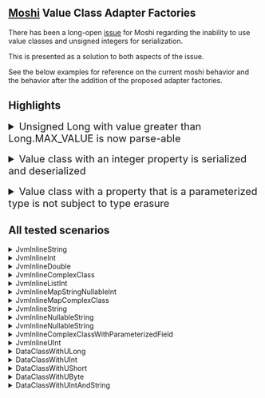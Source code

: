 ## [Moshi](github.com/square/moshi) Value Class Adapter Factories

There has been a long-open [issue](https://github.com/square/moshi/issues/1170) for Moshi regarding the inability to use value classes and unsigned
integers for serialization.

This is presented as a solution to both aspects of the issue.

See the below examples for reference on the current moshi behavior and the behavior after the addition of the proposed adapter factories.

## Highlights

<details>
<summary style="font-size: 20px;">Unsigned Long with value greater than Long.MAX_VALUE is now parse-able</summary>

JSON Literal:

```json
{
  "uLong": 9223372039002259454
}
```

Kotlin Object:

```kotlin
DataClassWithULong(
    uLong = 9223372039002259454u
)
```

Base Moshi Deserialization Result:

```
Platform class kotlin.ULong requires explicit JsonAdapter to be registered for class kotlin.ULong
```

Base Moshi Serialization Result:

```
Platform class kotlin.ULong requires explicit JsonAdapter to be registered for class kotlin.ULong
```

Updated Moshi Deserialization Result:

```kotlin
DataClassWithULong(
    uLong = 9223372039002259454u
)
```

Updated Moshi Serialization Result:

```json
{
  "uLong": 9223372039002259454
}
```

</details>

<br>

<details>

<summary style="font-size: 20px;">Value class with an integer property is serialized and deserialized</summary>

JSON Literal:

```json
10
```

Kotlin Object:

```kotlin
JvmInlineInt(
  value = 10
)
```

Base Moshi Deserialization Result:

```
Expected BEGIN_OBJECT but was NUMBER at path $
```

Base Moshi Serialization Result:

```json
{
  "value": 10
}
```

Updated Moshi Deserialization Result:

```kotlin
JvmInlineInt(
    value = 10
)
```

Updated Moshi Serialization Result:

```json
10
```

</details>

<br>


<details>

<summary style="font-size: 20px;">Value class with a property that is a parameterized type is not subject to type erasure</summary>

JSON Literal:

```json
{
  "strings": [
    "i",
    "have",
    "strings"
  ],
  "ints": [
    5,
    10
  ]
}
```

Kotlin Object:

```kotlin
JvmInlineComplexClassWithParameterizedField(
    value = ExampleNestedClassWithParameterizedField(
        strings = listOf("i", "have", "strings"),
        ints = listOf(5, 10)
    )
)
```

Base Moshi Deserialization Result:

```
Required value 'value' missing at $
```

Base Moshi Serialization Result:

```json
{
  "value": {
    "strings": [
      "i",
      "have",
      "strings"
    ],
    "ints": [
      5,
      10
    ]
  }
}
```

Updated Moshi Deserialization Result:

```kotlin
JvmInlineComplexClassWithParameterizedField(
    value = ExampleNestedClassWithParameterizedField(
        strings = listOf("i", "have", "strings"),
        ints = listOf(5, 10)
    )
)
```

Updated Moshi Serialization Result:

```json
{
  "strings": [
    "i",
    "have",
    "strings"
  ],
  "ints": [
    5,
    10
  ]
}
```

</details>

## All tested scenarios

<details>

<summary>JvmInlineString</summary>

> JSON Literal:
> ```json
> "exampleValue"
> ```
>
> Kotlin Object:
> ```
> JvmInlineString(value=exampleValue)
> ```
>
> Base Moshi Deserialization Result:
> ```
> Expected BEGIN_OBJECT but was STRING at path $
> ```
>
> Base Moshi Serialization Result:
> ```json
> {"value":"exampleValue"}
> ```
>
> Updated Moshi Deserialization Result:
> ```
> JvmInlineString(value=exampleValue)
> ```
>
> Updated Moshi Serialization Result:
> ```json
> "exampleValue"
> ```

</details>

<details>

<summary>JvmInlineInt</summary>

> JSON Literal:
> ```json
> 10
> ```
>
> Kotlin Object:
> ```
> JvmInlineInt(value=10)
> ```
>
> Base Moshi Deserialization Result:
> ```
> Expected BEGIN_OBJECT but was NUMBER at path $
> ```
>
> Base Moshi Serialization Result:
> ```json
> {"value":10}
> ```
>
> Updated Moshi Deserialization Result:
> ```
> JvmInlineInt(value=10)
> ```
>
> Updated Moshi Serialization Result:
> ```json
> 10
> ```

</details>

<details>

<summary>JvmInlineDouble</summary>

> JSON Literal:
> ```json
> 0.5
> ```
>
> Kotlin Object:
> ```
> JvmInlineDouble(value=0.5)
> ```
>
> Base Moshi Deserialization Result:
> ```
> Expected BEGIN_OBJECT but was NUMBER at path $
> ```
>
> Base Moshi Serialization Result:
> ```json
> {"value":0.5}
> ```
>
> Updated Moshi Deserialization Result:
> ```
> JvmInlineDouble(value=0.5)
> ```
>
> Updated Moshi Serialization Result:
> ```json
> 0.5
> ```

</details>

<details>

<summary>JvmInlineComplexClass</summary>

> JSON Literal:
> ```json
> {"stringValue":"a string","intValue":10}
> ```
>
> Kotlin Object:
> ```
> JvmInlineComplexClass(value=ExampleNestedClass(stringValue=a string, intValue=10))
> ```
>
> Base Moshi Deserialization Result:
> ```
> Required value 'value' missing at $
> ```
>
> Base Moshi Serialization Result:
> ```json
> {"value":{"stringValue":"a string","intValue":10}}
> ```
>
> Updated Moshi Deserialization Result:
> ```
> JvmInlineComplexClass(value=ExampleNestedClass(stringValue=a string, intValue=10))
> ```
>
> Updated Moshi Serialization Result:
> ```json
> {"stringValue":"a string","intValue":10}
> ```

</details>

<details>

<summary>JvmInlineListInt</summary>

> JSON Literal:
> ```json
> [0,2,99]
> ```
>
> Kotlin Object:
> ```
> JvmInlineListInt(list=[0, 2, 99])
> ```
>
> Base Moshi Deserialization Result:
> ```
> Expected BEGIN_OBJECT but was BEGIN_ARRAY at path $
> ```
>
> Base Moshi Serialization Result:
> ```json
> {"list":[0,2,99]}
> ```
>
> Updated Moshi Deserialization Result:
> ```
> JvmInlineListInt(list=[0, 2, 99])
> ```
>
> Updated Moshi Serialization Result:
> ```json
> [0,2,99]
> ```

</details>

<details>

<summary>JvmInlineMapStringNullableInt</summary>

> JSON Literal:
> ```json
> {"first":1,"missing":null}
> ```
>
> Kotlin Object:
> ```
> JvmInlineMapStringNullableInt(map={first=1, missing=null})
> ```
>
> Base Moshi Deserialization Result:
> ```
> Required value 'map' missing at $
> ```
>
> Base Moshi Serialization Result:
> ```json
> {"map":{"first":1}}
> ```
>
> Updated Moshi Deserialization Result:
> ```
> JvmInlineMapStringNullableInt(map={first=1, missing=null})
> ```
>
> Updated Moshi Serialization Result:
> ```json
> {"first":1}
> ```

</details>

<details>

<summary>JvmInlineMapComplexClass</summary>

> JSON Literal:
> ```json
> {"key":{"stringValue":"a string","intValue":10}}
> ```
>
> Kotlin Object:
> ```
> JvmInlineMapComplexClass(parameterizedValue={key=JvmInlineComplexClass(value=ExampleNestedClass(stringValue=a string, intValue=10))})
> ```
>
> Base Moshi Deserialization Result:
> ```
> Required value 'parameterizedValue' missing at $
> ```
>
> Base Moshi Serialization Result:
> ```json
> {"parameterizedValue":{"key":{"value":{"stringValue":"a string","intValue":10}}}}
> ```
>
> Updated Moshi Deserialization Result:
> ```
> JvmInlineMapComplexClass(parameterizedValue={key=JvmInlineComplexClass(value=ExampleNestedClass(stringValue=a string, intValue=10))})
> ```
>
> Updated Moshi Serialization Result:
> ```json
> {"key":{"stringValue":"a string","intValue":10}}
> ```

</details>

<details>

<summary>JvmInlineString</summary>

> JSON Literal:
> ```json
> "baseAppended"
> ```
>
> Kotlin Object:
> ```
> JvmInlineString(value=baseAppended)
> ```
>
> Base Moshi Deserialization Result:
> ```
> Expected BEGIN_OBJECT but was STRING at path $
> ```
>
> Base Moshi Serialization Result:
> ```json
> {"value":"baseAppended"}
> ```
>
> Updated Moshi Deserialization Result:
> ```
> JvmInlineString(value=baseAppended)
> ```
>
> Updated Moshi Serialization Result:
> ```json
> "baseAppended"
> ```

</details>

<details>

<summary>JvmInlineNullableString</summary>

> JSON Literal:
> ```json
> "notNull"
> ```
>
> Kotlin Object:
> ```
> JvmInlineNullableString(value=notNull)
> ```
>
> Base Moshi Deserialization Result:
> ```
> Expected BEGIN_OBJECT but was STRING at path $
> ```
>
> Base Moshi Serialization Result:
> ```json
> {"value":"notNull"}
> ```
>
> Updated Moshi Deserialization Result:
> ```
> JvmInlineNullableString(value=notNull)
> ```
>
> Updated Moshi Serialization Result:
> ```json
> "notNull"
> ```

</details>

<details>

<summary>JvmInlineNullableString</summary>

> JSON Literal:
> ```json
> null
> ```
>
> Kotlin Object:
> ```
> JvmInlineNullableString(value=null)
> ```
>
> Base Moshi Deserialization Result:
> ```
> null
> ```
>
> Base Moshi Serialization Result:
> ```json
> {}
> ```
>
> Updated Moshi Deserialization Result:
> ```
> JvmInlineNullableString(value=null)
> ```
>
> Updated Moshi Serialization Result:
> ```json
> null
> ```

</details>

<details>

<summary>JvmInlineComplexClassWithParameterizedField</summary>

> JSON Literal:
> ```json
> {"strings":["i","have","strings"],"ints":[5,10]}
> ```
>
> Kotlin Object:
> ```
> JvmInlineComplexClassWithParameterizedField(value=ExampleNestedClassWithParameterizedField(strings=[i, have, strings], ints=[5, 10]))
> ```
>
> Base Moshi Deserialization Result:
> ```
> Required value 'value' missing at $
> ```
>
> Base Moshi Serialization Result:
> ```json
> {"value":{"strings":["i","have","strings"],"ints":[5,10]}}
> ```
>
> Updated Moshi Deserialization Result:
> ```
> JvmInlineComplexClassWithParameterizedField(value=ExampleNestedClassWithParameterizedField(strings=[i, have, strings], ints=[5, 10]))
> ```
>
> Updated Moshi Serialization Result:
> ```json
> {"strings":["i","have","strings"],"ints":[5,10]}
> ```

</details>

<details>

<summary>JvmInlineUInt</summary>

> JSON Literal:
> ```json
> 99
> ```
>
> Kotlin Object:
> ```
> JvmInlineUInt(unsignedValue=99)
> ```
>
> Base Moshi Deserialization Result:
> ```
> Platform class kotlin.UInt requires explicit JsonAdapter to be registered for class kotlin.UInt unsignedValue for class io.amichne.moshi.extension.JvmInlineUInt
> ```
>
> Base Moshi Serialization Result:
> ```
> Platform class kotlin.UInt requires explicit JsonAdapter to be registered for class kotlin.UInt unsignedValue for class io.amichne.moshi.extension.JvmInlineUInt
> ```
>
> Updated Moshi Deserialization Result:
> ```
> JvmInlineUInt(unsignedValue=99)
> ```
>
> Updated Moshi Serialization Result:
> ```json
> 99
> ```

</details>

<details>

<summary>DataClassWithULong</summary>

> JSON Literal:
> ```json
> {"uLong":9223372039002259454}
> ```
>
> Kotlin Object:
> ```
> DataClassWithULong(uLong=9223372039002259454)
> ```
>
> Base Moshi Deserialization Result:
> ```
> Platform class kotlin.ULong requires explicit JsonAdapter to be registered for class kotlin.ULong uLong for class io.amichne.moshi.extension.DataClassWithULong
> ```
>
> Base Moshi Serialization Result:
> ```
> Platform class kotlin.ULong requires explicit JsonAdapter to be registered for class kotlin.ULong uLong for class io.amichne.moshi.extension.DataClassWithULong
> ```
>
> Updated Moshi Deserialization Result:
> ```
> DataClassWithULong(uLong=9223372039002259454)
> ```
>
> Updated Moshi Serialization Result:
> ```json
> {"uLong":9223372039002259454}
> ```

</details>

<details>

<summary>DataClassWithUInt</summary>

> JSON Literal:
> ```json
> {"uInt":2147516414}
> ```
>
> Kotlin Object:
> ```
> DataClassWithUInt(uInt=2147516414)
> ```
>
> Base Moshi Deserialization Result:
> ```
> Platform class kotlin.UInt requires explicit JsonAdapter to be registered for class kotlin.UInt uInt for class io.amichne.moshi.extension.DataClassWithUInt
> ```
>
> Base Moshi Serialization Result:
> ```
> Platform class kotlin.UInt requires explicit JsonAdapter to be registered for class kotlin.UInt uInt for class io.amichne.moshi.extension.DataClassWithUInt
> ```
>
> Updated Moshi Deserialization Result:
> ```
> DataClassWithUInt(uInt=2147516414)
> ```
>
> Updated Moshi Serialization Result:
> ```json
> {"uInt":2147516414}
> ```

</details>

<details>

<summary>DataClassWithUShort</summary>

> JSON Literal:
> ```json
> {"uShort":32894}
> ```
>
> Kotlin Object:
> ```
> DataClassWithUShort(uShort=32894)
> ```
>
> Base Moshi Deserialization Result:
> ```
> Platform class kotlin.UShort requires explicit JsonAdapter to be registered for class kotlin.UShort uShort for class io.amichne.moshi.extension.DataClassWithUShort
> ```
>
> Base Moshi Serialization Result:
> ```
> Platform class kotlin.UShort requires explicit JsonAdapter to be registered for class kotlin.UShort uShort for class io.amichne.moshi.extension.DataClassWithUShort
> ```
>
> Updated Moshi Deserialization Result:
> ```
> DataClassWithUShort(uShort=32894)
> ```
>
> Updated Moshi Serialization Result:
> ```json
> {"uShort":32894}
> ```

</details>

<details>

<summary>DataClassWithUByte</summary>

> JSON Literal:
> ```json
> {"uByte":137}
> ```
>
> Kotlin Object:
> ```
> DataClassWithUByte(uByte=137)
> ```
>
> Base Moshi Deserialization Result:
> ```
> Platform class kotlin.UByte requires explicit JsonAdapter to be registered for class kotlin.UByte uByte for class io.amichne.moshi.extension.DataClassWithUByte
> ```
>
> Base Moshi Serialization Result:
> ```
> Platform class kotlin.UByte requires explicit JsonAdapter to be registered for class kotlin.UByte uByte for class io.amichne.moshi.extension.DataClassWithUByte
> ```
>
> Updated Moshi Deserialization Result:
> ```
> DataClassWithUByte(uByte=137)
> ```
>
> Updated Moshi Serialization Result:
> ```json
> {"uByte":137}
> ```

</details>

<details>

<summary>DataClassWithUIntAndString</summary>

> JSON Literal:
> ```json
> {"stringValue":"foo","unsignedValue":2147516414}
> ```
>
> Kotlin Object:
> ```
> DataClassWithUIntAndString(stringValue=foo, unsignedValue=2147516414)
> ```
>
> Base Moshi Deserialization Result:
> ```
> Platform class kotlin.UInt requires explicit JsonAdapter to be registered for class kotlin.UInt unsignedValue for class io.amichne.moshi.extension.DataClassWithUIntAndString
> ```
>
> Base Moshi Serialization Result:
> ```
> Platform class kotlin.UInt requires explicit JsonAdapter to be registered for class kotlin.UInt unsignedValue for class io.amichne.moshi.extension.DataClassWithUIntAndString
> ```
>
> Updated Moshi Deserialization Result:
> ```
> DataClassWithUIntAndString(stringValue=foo, unsignedValue=2147516414)
> ```
>
> Updated Moshi Serialization Result:
> ```json
> {"stringValue":"foo","unsignedValue":2147516414}
> ```

</details>
